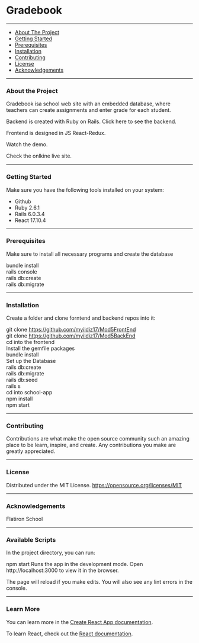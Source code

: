 # Gradebook
___

* [About The Project](#1)
* [Getting Started](#2)
* [Prerequisites](#3)
* [Installation](#4)
* [Contributing](#5)
* [License](#6)
* [Acknowledgements](#7)

---

<a name="1"></a>
### About the Project 
Gradebook isa school web site with an embedded database, where teachers can create assignments and enter grade for each student. 

Backend is created with Ruby on Rails. Click here to see the backend. 

Frontend is designed in JS React-Redux. 

Watch the demo.

Check the onlkine live site.



---
<a name="2"></a>
### Getting Started
Make sure you have the following tools installed on your system:


* Github
* Ruby 2.6.1
* Rails 6.0.3.4
* React 17.10.4

--- 
<a name="3"></a>
### Prerequisites
Make sure to install all necessary programs and create the database

bundle install<br/>
rails console<br/>
rails db:create<br/>
rails db:migrate<br/>

--- 
<a name="4"></a>
### Installation 

Create a folder and clone forntend and backend repos into it:<br/>

git clone https://github.com/myildiz17/Mod5FrontEnd<br/>
git clone https://github.com/myildiz17/Mod5BackEnd<br/>
cd into the frontend<br/>
Install the gemfile packages<br/>
bundle install<br/>
Set up the Database<br/>
rails db:create<br/>
rails db:migrate<br/>
rails db:seed<br/>
rails s<br/>
cd into school-app<br/>
npm install<br/>
npm start<br/>

---
<a name="5"></a>
### Contributing
Contributions are what make the open source community such an amazing place to be learn, inspire, and create. Any contributions you make are greatly appreciated.


--- 
<a name="6"></a>
### License

Distributed under the MIT License. https://opensource.org/licenses/MIT

---
<a name="7"></a>
### Acknowledgements
Flatiron School

---
### Available Scripts
In the project directory, you can run:

npm start
Runs the app in the development mode.
Open http://localhost:3000 to view it in the browser.

The page will reload if you make edits.
You will also see any lint errors in the console.

---

### Learn More
You can learn more in the [Create React App documentation](https://create-react-app.dev/docs/getting-started/).

To learn React, check out the [React documentation](https://reactjs.org/).

